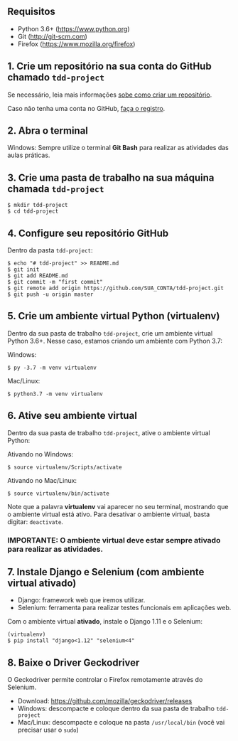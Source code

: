 ## Requisitos
- Python 3.6+ (https://www.python.org)
- Git (http://git-scm.com)
- Firefox (https://www.mozilla.org/firefox)


## 1. Crie um repositório na sua conta do GitHub chamado ``tdd-project``

Se necessário, leia mais informações [sobe como criar um repositório](https://help.github.com/pt/github/getting-started-with-github/create-a-repo).

Caso não tenha uma conta no GitHub, [faça o registro](https://help.github.com/pt/github/getting-started-with-github/signing-up-for-github).

## 2. Abra o terminal

Windows: Sempre utilize o terminal **Git Bash** para realizar as atividades das aulas práticas.

## 3. Crie uma pasta de trabalho na sua máquina chamada ``tdd-project``

```ShellSession
$ mkdir tdd-project
$ cd tdd-project
```

## 4. Configure seu repositório GitHub

Dentro da pasta `tdd-project`:

```ShellSession
$ echo "# tdd-project" >> README.md
$ git init
$ git add README.md
$ git commit -m "first commit"
$ git remote add origin https://github.com/SUA_CONTA/tdd-project.git
$ git push -u origin master
```

## 5. Crie um ambiente virtual Python (virtualenv)

Dentro da sua pasta de trabalho `tdd-project`, crie um ambiente virtual Python 3.6+.
Nesse caso, estamos criando um ambiente com Python 3.7:

Windows:
```
$ py -3.7 -m venv virtualenv
```

Mac/Linux:
```
$ python3.7 -m venv virtualenv
```

## 6. Ative seu ambiente virtual

Dentro da sua pasta de trabalho `tdd-project`, ative o ambiente virtual Python:

Ativando no Windows:

```ShellSession
$ source virtualenv/Scripts/activate
```

Ativando no Mac/Linux:

```ShellSession
$ source virtualenv/bin/activate
```

Note que a palavra **virtualenv** vai aparecer no seu terminal, mostrando que o ambiente virtual está ativo.
Para desativar o ambiente virtual, basta digitar: `deactivate`.

### IMPORTANTE: O ambiente virtual deve estar sempre ativado para realizar as atividades.

## 7. Instale Django e Selenium (com ambiente virtual ativado)

- Django: framework web que iremos utilizar.
- Selenium: ferramenta para realizar testes funcionais em aplicações web.

Com o ambiente virtual **ativado**, instale o Django 1.11 e o Selenium:

```
(virtualenv)
$ pip install "django<1.12" "selenium<4"
```

## 8. Baixe o Driver Geckodriver

O Geckodriver permite controlar o Firefox remotamente através do Selenium.

- Download: https://github.com/mozilla/geckodriver/releases
- Windows: descompacte e coloque dentro da sua pasta de trabalho `tdd-project`
- Mac/Linux: descompacte e coloque na pasta `/usr/local/bin` (você vai precisar usar o `sudo`) 

